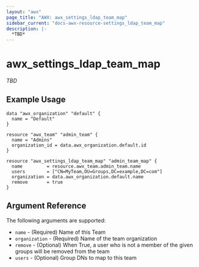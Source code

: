 ```yaml
---
layout: "awx"
page_title: "AWX: awx_settings_ldap_team_map"
sidebar_current: "docs-awx-resource-settings_ldap_team_map"
description: |-
  *TBD*
---
```


# awx_settings_ldap_team_map

*TBD*

## Example Usage

```hcl
data "awx_organization" "default" {
  name = "Default"
}

resource "awx_team" "admin_team" {
  name = "Admins"
  organization_id = data.awx_organization.default.id
}

resource "awx_settings_ldap_team_map" "admin_team_map" {
  name         = resource.awx_team.admin_team.name
  users        = ["CN=MyTeam,OU=Groups,DC=example,DC=com"]
  organization = data.awx_organization.default.name
  remove       = true
}
```

## Argument Reference

The following arguments are supported:

* `name` - (Required) Name of this Team
* `organization` - (Required) Name of the team organization
* `remove` - (Optional) When True, a user who is not a member of the given groups will be removed from the team
* `users` - (Optional) Group DNs to map to this team

